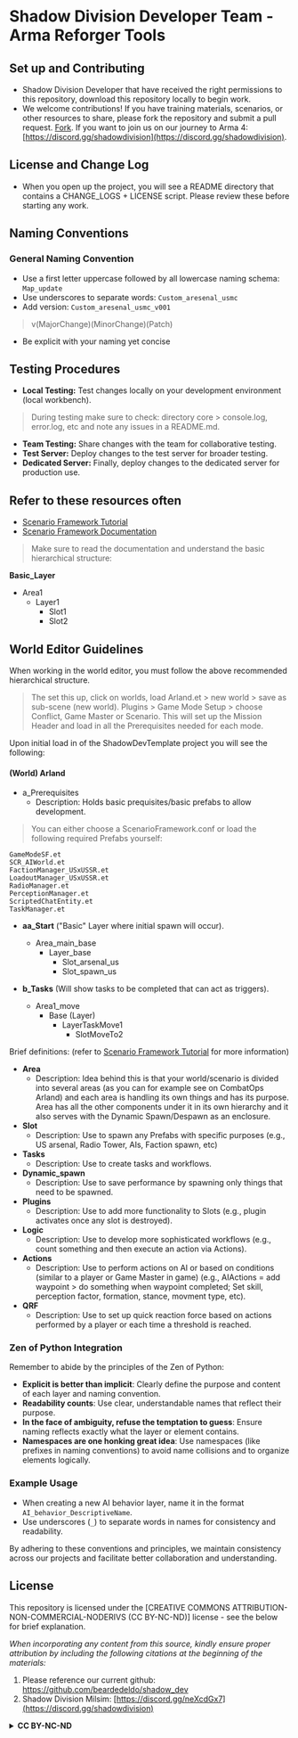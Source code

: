 # Shadow Division Developer Team - Arma Reforger Tools

## Set up and Contributing 
- Shadow Division Developer that have received the right permissions to this repository, download this repository locally to begin work. 
- We welcome contributions! If you have training materials, scenarios, or other resources to share, please fork the repository and submit a pull request. [Fork](https://docs.github.com/en/pull-requests/collaborating-with-pull-requests/working-with-forks/fork-a-repo). If you want to join us on our journey to Arma 4: [https://discord.gg/shadowdivision](https://discord.gg/shadowdivision). 

## License and Change Log 
- When you open up the project, you will see a README directory that contains a CHANGE_LOGS + LICENSE script. Please review these before starting any work. 

## Naming Conventions
### General Naming Convention
- Use a first letter uppercase followed by all lowercase naming schema: `Map_update`
- Use underscores to separate words: `Custom_aresenal_usmc`
- Add version: `Custom_aresenal_usmc_v001`
> v(MajorChange)(MinorChange)(Patch) 
- Be explicit with your naming yet concise

## Testing Procedures
- **Local Testing:** Test changes locally on your development environment (local workbench).
> During testing make sure to check: directory core > console.log, error.log, etc and note any issues in a README.md. 
- **Team Testing:** Share changes with the team for collaborative testing.
- **Test Server:** Deploy changes to the test server for broader testing.
- **Dedicated Server:** Finally, deploy changes to the dedicated server for production use.

## Refer to these resources often 
- [Scenario Framework Tutorial](https://community.bistudio.com/wiki/Arma_Reforger:Scenario_Framework_Setup_Tutorial) 
- [Scenario Framework Documentation](https://community.bistudio.com/wiki/Arma_Reforger:Scenario_Framework) 
> Make sure to read the documentation and understand the basic hierarchical structure: 

 **Basic_Layer**
  - Area1 
    - Layer1 
      - Slot1
      - Slot2

## World Editor Guidelines
When working in the world editor, you must follow the above recommended hierarchical structure. 
> The set this up, click on worlds, load Arland.et > new world > save as sub-scene (new world). Plugins > Game Mode Setup > choose Conflict, Game Master or Scenario. This will set up the Mission Header and load in all the Prerequisites needed for each mode. 

Upon initial load in of the ShadowDevTemplate project you will see the following: 
#### (World) Arland
- a_Prerequisites
  - Description: Holds basic prequisites/basic prefabs to allow development.
> You can either choose a ScenarioFramework.conf or load the following required Prefabs yourself:
```
GameModeSF.et
SCR_AIWorld.et
FactionManager_USxUSSR.et
LoadoutManager_USxUSSR.et
RadioManager.et
PerceptionManager.et
ScriptedChatEntity.et
TaskManager.et
```

- **aa_Start** ("Basic" Layer where initial spawn will occur). 
  - Area_main_base
    - Layer_base
      - Slot_arsenal_us
      - Slot_spawn_us

- **b_Tasks** (Will show tasks to be completed that can act as triggers). 
  - Area1_move
    - Base (Layer)
      - LayerTaskMove1
        - SlotMoveTo2

Brief definitions: (refer to [Scenario Framework Tutorial](https://community.bistudio.com/wiki/Arma_Reforger:Scenario_Framework_Setup_Tutorial) for more information) 
- **Area**
  - Description: Idea behind this is that your world/scenario is divided into several areas (as you can for example see on CombatOps Arland) and each area is handling its own things and has its purpose. Area has all the other components under it in its own hierarchy and it also serves with the Dynamic Spawn/Despawn as an enclosure.
- **Slot**
  - Description: Use to spawn any Prefabs with specific purposes (e.g., US arsenal, Radio Tower, AIs, Faction spawn, etc)
- **Tasks**
  - Description: Use to create tasks and workflows. 
- **Dynamic_spawn**
  - Description: Use to save performance by spawning only things that need to be spawned.  
- **Plugins**
  - Description: Use to add more functionality to Slots (e.g., plugin activates once any slot is destroyed). 
- **Logic**
  - Description: Use to develop more sophisticated workflows (e.g., count something and then execute an action via Actions).  
- **Actions**
  - Description: Use to perform actions on AI or based on conditions (similar to a player or Game Master in game) (e.g., AIActions = add waypoint > do something when waypoint completed; Set skill, perception factor, formation, stance, movment type, etc). 
- **QRF**
  - Description: Use to set up quick reaction force based on actions performed by a player or each time a threshold is reached. 

### Zen of Python Integration

Remember to abide by the principles of the Zen of Python:
- **Explicit is better than implicit**: Clearly define the purpose and content of each layer and naming convention.
- **Readability counts**: Use clear, understandable names that reflect their purpose.
- **In the face of ambiguity, refuse the temptation to guess**: Ensure naming reflects exactly what the layer or element contains.
- **Namespaces are one honking great idea**: Use namespaces (like prefixes in naming conventions) to avoid name collisions and to organize elements logically.

### Example Usage
- When creating a new AI behavior layer, name it in the format `AI_behavior_DescriptiveName`.
- Use underscores (`_`) to separate words in names for consistency and readability.

By adhering to these conventions and principles, we maintain consistency across our projects and facilitate better collaboration and understanding.

## License

This repository is licensed under the [CREATIVE COMMONS ATTRIBUTION-NON-COMMERCIAL-NODERIVS (CC BY-NC-ND)] license - see the below for brief explanation. 

*When incorporating any content from this source, kindly ensure proper attribution by including the following citations at the beginning of the materials:*
1. Please reference our current github: https://github.com/beardedeldo/shadow_dev
2. Shadow Division Milsim: [https://discord.gg/neXcdGx7](https://discord.gg/shadowdivision)

<details>
  <summary><strong>CC BY-NC-ND</strong></summary>

Creative Commons Attribution-NonCommercial-NoDerivs (CC BY-NC-ND):
Users are free to:
Share — copy and redistribute the material in any medium or format for non-commercial purposes.
Under the following terms:
Attribution — You must give appropriate credit, provide a link to the license, and indicate if changes were made. You may do so in any reasonable manner, but not in any way that suggests the licensor endorses you or your use.
NonCommercial — You may not use the material for commercial purposes.
NoDerivatives — If you remix, transform, or build upon the material, you may not distribute the modified material.

------
</details>











